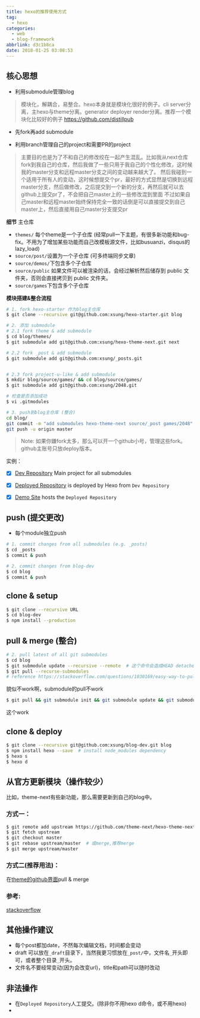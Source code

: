 ```yaml
---
title: hexo的推荐使用方式
tag:
  - hexo
categories:
  - web
  - blog-framework
abbrlink: d3c1b8ca
date: 2018-01-25 03:08:53
---
```






## 核心思想



- 利用submodule管理blog  
> 模块化，解耦合，易整合。hexo本身就是模块化很好的例子。cli server分离，主hexo与theme分离。generator deployer render分离。推荐一个模块化比较好的例子 https://github.com/distillpub

- 先fork再add submodule
>

- 利用branch管理自己的project和需要PR的project
> 主要目的也是为了不和自己的修改绞在一起产生混乱。比如我从next仓库fork到我自己的仓库，然后我做了一些只用于我自己的个性化修改，这时候我的master分支和远程master分支之间的变动越来越大了。
然后我碰到一个适用于所有人的变动，这时候想提交个pr，最好的方式显然是切换到远程master分支，然后做修改，之后提交到一个新的分支，再然后就可以去github上提交pr了，不会把自己master上的一些修改混到里面
不过如果自己master和远程master始终保持完全一致的话倒是可以直接提交到自己master上，然后直接用自己master分支提交pr


**细节**
主仓库
- `themes/` 每个theme是一个子仓库  (经常pull一下主题，有很多新功能和bug-fix。不用为了增加某些功能而自己改模板源文件，比如busuanzi，disqus的lazy_load)
- `source/post/`设置为一个子仓库  (可多终端同步文章)
- `source/demos/`下包含多个子仓库
- `source/public` 如果文件可以被渲染的话，会经过解析然后储存到 public 文件夹，否则会直接拷贝到 public 文件夹。
- `source/games`下包含多个子仓库



**模块搭建&整合流程**

```bash
# 1. fork hexo-starter 作为blog主仓库
$ git clone --recursive git@github.com:xsung/hexo-starter.git blog

# 2. 添加 submodule
# 2.1 fork theme & add submodule
$ cd blog/themes/
$ git submodule add git@github.com:xsung/hexo-theme-next.git next

# 2.2 fork _post & add submodule
$ git submodule add git@github.com:xsung/_posts.git


# 2.3 fork project-u-like & add submodule
$ mkdir blog/source/games/ && cd blog/source/games/
$ git submodule add git@github.com:xsung/2048.git

# 检查是否添加成功
$ vi .gitmodules

# 3. push到blog主仓库 (整合)
cd blog/
git commit -m "add submodules hexo-theme-next source/_post games/2048"
git push -u origin master

```

> Note: 如果你嫌fork太多，那么可以开一个github小号，管理这些fork。
github主账号只放deploy版本。

实例：
- [x] [Dev Repository](https://github.com/xsung/blog-dev/#submodule) Main project for all submodules
- [x] [Deployed Repository](https://github.com/xu-song/xu-song.github.io/) is deployed by Hexo from `Dev Repository`
- [x] [Demo Site](http://xusong.vip) hosts the `Deployed Repository`


## push (提交更改)
- 每个module独立push
```bash
# 1. commit changes from all submodules (e.g. _posts)
$ cd _posts
$ commit & push

# 2. commit changes from blog-dev
$ cd blog
$ commit & push
```


## clone & setup
```bash
$ git clone --recursive URL
$ cd blog-dev
$ npm install --production
```

## pull & merge (整合)

```bash
# 2. pull latest of all git submodules
$ cd blog
$ git submodule update --recursive --remote  # 这个命令会造成HEAD detached
$ git pull --recurse-submodules
# reference https://stackoverflow.com/questions/1030169/easy-way-to-pull-latest-of-all-git-submodules

```
貌似不work啊，submodule的pull不work

```sh
$ git pull && git submodule init && git submodule update && git submodule status
```
这个work

## clone & deploy
```bash
$ git clone --recursive git@github.com:xsung/blog-dev.git blog
$ npm install hexo --save  # install node_modules dependency
$ hexo s
$ hexo d
```

## 从官方更新模块（操作较少）

比如，theme-next有些新功能，那么需要更新到自己的blog中。

### 方式一：
```bash
$ git remote add upstream https://github.com/theme-next/hexo-theme-next.git
$ git fetch upstream
$ git checkout master
$ git rebase upstream/master  # 或merge,推荐merge
$ git merge upstream/master
```

### 方式二(推荐用法)：
在[theme的github界面](https://github.com/xsung/hexo-theme-next)pull & merge



### 参考:
[stackoverflow](https://stackoverflow.com/questions/7244321/how-do-i-update-a-github-forked-repository)




## 其他操作建议
- 每个post都加date，不然每次编辑文档，时间都会变动
- draft 可以放在`_draft`目录下，当然我更习惯放在`_post/`中，文件名`_`开头即可，或者整个目录`_`开头。
- 文件名不要经常变动(因为会改变url)，title和path可以随时改动


## 非法操作
- 在`Deployed Repository`人工提交。(除非你不用hexo d命令，或不用hexo)
-
